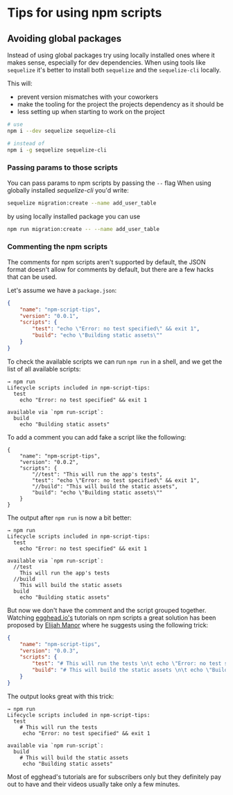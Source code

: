 # Tips for using npm scripts

## Avoiding global packages

Instead of using global packages try using locally installed ones where it makes sense, especially for dev dependencies. When using tools like `sequelize` it's better to install both `sequelize` and the `sequelize-cli` locally.

This will:
- prevent version mismatches with your coworkers
- make the tooling for the project the projects dependency as it should be
- less setting up when starting to work on the project

```sh
# use 
npm i --dev sequelize sequelize-cli

# instead of 
npm i -g sequelize sequelize-cli
```


### Passing params to those scripts
You can pass params to npm scripts by passing the `--` flag
When using globally installed _sequelize-cli_ you'd write:

```sh
sequelize migration:create --name add_user_table
```

by using locally installed package you can use

```sh
npm run migration:create -- --name add_user_table
```

### Commenting the npm scripts

The comments for npm scripts aren't supported by default, the JSON format doesn't allow for comments by default, but there are a few hacks that can be used.

Let's assume we have a `package.json`:
```json
{
    "name": "npm-script-tips",
    "version": "0.0.1",
    "scripts": {
        "test": "echo \"Error: no test specified\" && exit 1",
        "build": "echo \"Building static assets\""
    }
}
```

To check the available scripts we can run `npm run` in a shell, and we get the list of all available scripts:
```
→ npm run
Lifecycle scripts included in npm-script-tips:
  test
    echo "Error: no test specified" && exit 1

available via `npm run-script`:
  build
    echo "Building static assets"
```

To add a comment you can add fake a script like the following:
```
{
    "name": "npm-script-tips",
    "version": "0.0.2",
    "scripts": {
        "//test": "This will run the app's tests",
        "test": "echo \"Error: no test specified\" && exit 1",
        "//build": "This will build the static assets",
        "build": "echo \"Building static assets\""
    }
}
```

The output after `npm run` is now a bit better:
```
→ npm run
Lifecycle scripts included in npm-script-tips:
  test
    echo "Error: no test specified" && exit 1

available via `npm run-script`:
  //test
    This will run the app's tests
  //build
    This will build the static assets
  build
    echo "Building static assets"
```
But now we don't have the comment and the script grouped together. Watching [egghead.io's](https://egghead.io/instructors/elijah-manor) tutorials on npm scripts a great solution has been proposed by [Elijah Manor](http://elijahmanor.com) where he suggests using the following trick:
```json
{
    "name": "npm-script-tips",
    "version": "0.0.3",
    "scripts": {
        "test": "# This will run the tests \n\t echo \"Error: no test specified\" && exit 1",
        "build": "# This will build the static assets \n\t echo \"Building static assets\""
    }
}
```
The output looks great with this trick:
```
→ npm run
Lifecycle scripts included in npm-script-tips:
  test
    # This will run the tests
	 echo "Error: no test specified" && exit 1

available via `npm run-script`:
  build
    # This will build the static assets
	 echo "Building static assets"
```

Most of egghead's tutorials are for subscribers only but they definitely pay out to have and their videos usually take only a few minutes.
